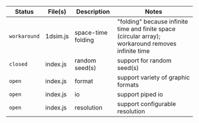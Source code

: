 Status | File(s) | Description | Notes
--- | --- | --- | ---
`workaround` | 1dsim.js | space-time folding | "folding" because infinite time and finite space (circular array); workaround removes infinite time
`closed` | index.js | random seed(s) | support for random seed(s)
`open` | index.js | format | support variety of graphic formats 
`open` | index.js | io | support piped io
`open` | index.js | resolution | support configurable resolution